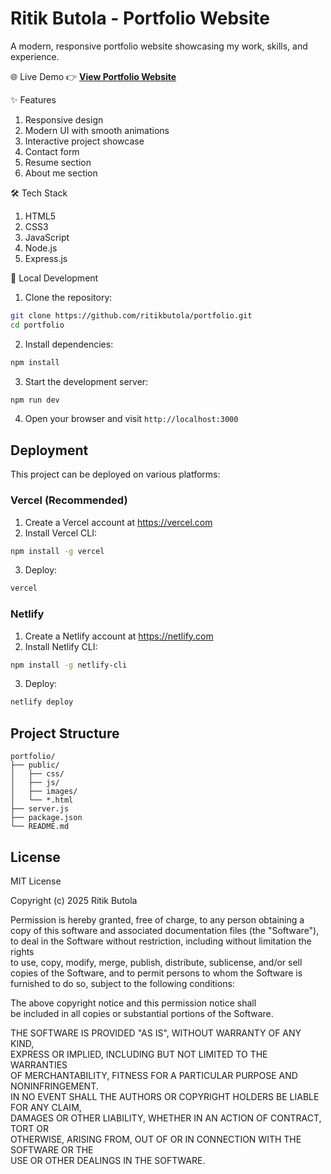 # Ritik Butola - Portfolio Website
A modern, responsive portfolio website showcasing my work, skills, and experience.

🌐 Live Demo
👉 **[View Portfolio Website](https://your-portfolio-link/)**

✨ Features
1. Responsive design
2. Modern UI with smooth animations
3. Interactive project showcase
4. Contact form
5. Resume section
6. About me section

🛠 Tech Stack
1. HTML5
2. CSS3
3. JavaScript
4. Node.js
5. Express.js

🚀 Local Development

1. Clone the repository:
```bash
git clone https://github.com/ritikbutola/portfolio.git
cd portfolio
```

2. Install dependencies:
```bash
npm install
```

3. Start the development server:
```bash
npm run dev
```

4. Open your browser and visit `http://localhost:3000`

## Deployment

This project can be deployed on various platforms:

### Vercel (Recommended)

1. Create a Vercel account at https://vercel.com
2. Install Vercel CLI:
```bash
npm install -g vercel
```

3. Deploy:
```bash
vercel
```

### Netlify

1. Create a Netlify account at https://netlify.com
2. Install Netlify CLI:
```bash
npm install -g netlify-cli
```

3. Deploy:
```bash
netlify deploy
```

## Project Structure

```
portfolio/
├── public/
│   ├── css/
│   ├── js/
│   ├── images/
│   └── *.html
├── server.js
├── package.json
└── README.md
```

## License

MIT License

Copyright (c) 2025 Ritik Butola

Permission is hereby granted, free of charge, to any person obtaining a copy
of this software and associated documentation files (the "Software"), to deal
in the Software without restriction, including without limitation the rights  
to use, copy, modify, merge, publish, distribute, sublicense, and/or sell  
copies of the Software, and to permit persons to whom the Software is  
furnished to do so, subject to the following conditions:

The above copyright notice and this permission notice shall  
be included in all copies or substantial portions of the Software.

THE SOFTWARE IS PROVIDED "AS IS", WITHOUT WARRANTY OF ANY KIND,  
EXPRESS OR IMPLIED, INCLUDING BUT NOT LIMITED TO THE WARRANTIES  
OF MERCHANTABILITY, FITNESS FOR A PARTICULAR PURPOSE AND NONINFRINGEMENT.  
IN NO EVENT SHALL THE AUTHORS OR COPYRIGHT HOLDERS BE LIABLE FOR ANY CLAIM,  
DAMAGES OR OTHER LIABILITY, WHETHER IN AN ACTION OF CONTRACT, TORT OR  
OTHERWISE, ARISING FROM, OUT OF OR IN CONNECTION WITH THE SOFTWARE OR THE  
USE OR OTHER DEALINGS IN THE SOFTWARE.
